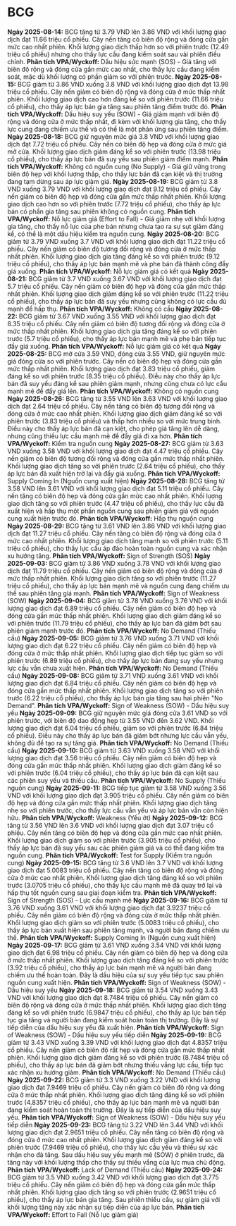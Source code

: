 # BCG

**Ngày 2025-08-14:** BCG tăng từ 3.79 VND lên 3.86 VND với khối lượng giao dịch đạt 11.66 triệu cổ phiếu. Cây nến tăng có biên độ rộng và đóng cửa gần mức cao nhất phiên. Khối lượng giao dịch thấp hơn so với phiên trước (12.49 triệu cổ phiếu) nhưng cho thấy lực cầu đang kiểm soát sau vài phiên điều chỉnh. **Phân tích VPA/Wyckoff:** Dấu hiệu sức mạnh (SOS) - Giá tăng với biên độ rộng và đóng cửa gần mức cao nhất, cho thấy lực cầu đang kiểm soát, mặc dù khối lượng có phần giảm so với phiên trước.
**Ngày 2025-08-15:** BCG giảm từ 3.86 VND xuống 3.8 VND với khối lượng giao dịch đạt 13.98 triệu cổ phiếu. Cây nến giảm có biên độ rộng và đóng cửa ở mức thấp nhất phiên. Khối lượng giao dịch cao hơn đáng kể so với phiên trước (11.66 triệu cổ phiếu), cho thấy áp lực bán gia tăng sau phiên tăng điểm trước đó. **Phân tích VPA/Wyckoff:** Dấu hiệu suy yếu (SOW) - Giá giảm mạnh với biên độ rộng và đóng cửa ở mức thấp nhất, đi kèm với khối lượng gia tăng, cho thấy lực cung đang chiếm ưu thế và có thể là một phản ứng sau phiên tăng điểm.
**Ngày 2025-08-18:** BCG giữ nguyên mức giá 3.8 VND với khối lượng giao dịch đạt 7.72 triệu cổ phiếu. Cây nến có biên độ hẹp và đóng cửa ở mức giá mở cửa. Khối lượng giao dịch giảm đáng kể so với phiên trước (13.98 triệu cổ phiếu), cho thấy áp lực bán đã suy yếu sau phiên giảm điểm mạnh. **Phân tích VPA/Wyckoff:** Không có nguồn cung (No Supply) - Giá giữ vững trong biên độ hẹp với khối lượng thấp, cho thấy lực bán đã cạn kiệt và thị trường đang tạm dừng sau áp lực giảm giá.
**Ngày 2025-08-19:** BCG giảm từ 3.8 VND xuống 3.79 VND với khối lượng giao dịch đạt 9.12 triệu cổ phiếu. Cây nến giảm có biên độ hẹp và đóng cửa gần mức thấp nhất phiên. Khối lượng giao dịch cao hơn so với phiên trước (7.72 triệu cổ phiếu), cho thấy áp lực bán có phần gia tăng sau phiên không có nguồn cung. **Phân tích VPA/Wyckoff:** Nỗ lực giảm giá (Effort to Fall) - Giá giảm nhẹ với khối lượng gia tăng, cho thấy nỗ lực của phe bán nhưng chưa tạo ra sự sụt giảm đáng kể, có thể là một dấu hiệu kiểm tra nguồn cung.
**Ngày 2025-08-20:** BCG giảm từ 3.79 VND xuống 3.7 VND với khối lượng giao dịch đạt 11.22 triệu cổ phiếu. Cây nến giảm có biên độ tương đối rộng và đóng cửa ở mức thấp nhất phiên. Khối lượng giao dịch gia tăng đáng kể so với phiên trước (9.12 triệu cổ phiếu), cho thấy áp lực bán mạnh mẽ và phe bán đã thành công đẩy giá xuống. **Phân tích VPA/Wyckoff:** Nỗ lực giảm giá có kết quả
**Ngày 2025-08-21:** BCG giảm từ 3.7 VND xuống 3.67 VND với khối lượng giao dịch đạt 5.7 triệu cổ phiếu. Cây nến giảm có biên độ hẹp và đóng cửa gần mức thấp nhất phiên. Khối lượng giao dịch giảm đáng kể so với phiên trước (11.22 triệu cổ phiếu), cho thấy áp lực bán đã suy yếu nhưng cũng không có lực cầu đủ mạnh để hấp thụ. **Phân tích VPA/Wyckoff:** Không có cầu
**Ngày 2025-08-22:** BCG giảm từ 3.67 VND xuống 3.55 VND với khối lượng giao dịch đạt 8.35 triệu cổ phiếu. Cây nến giảm có biên độ tương đối rộng và đóng cửa ở mức thấp nhất phiên. Khối lượng giao dịch gia tăng đáng kể so với phiên trước (5.7 triệu cổ phiếu), cho thấy áp lực bán mạnh mẽ và phe bán tiếp tục đẩy giá xuống. **Phân tích VPA/Wyckoff:** Nỗ lực giảm giá có kết quả
**Ngày 2025-08-25:** BCG mở cửa 3.59 VND, đóng cửa 3.55 VND, giữ nguyên mức giá đóng cửa so với phiên trước. Cây nến có biên độ hẹp và đóng cửa gần mức thấp nhất phiên. Khối lượng giao dịch đạt 3.83 triệu cổ phiếu, giảm đáng kể so với phiên trước (8.35 triệu cổ phiếu). Điều này cho thấy áp lực bán đã suy yếu đáng kể sau phiên giảm mạnh, nhưng cũng chưa có lực cầu mạnh mẽ để đẩy giá lên. **Phân tích VPA/Wyckoff:** Không có nguồn cung
**Ngày 2025-08-26:** BCG tăng từ 3.55 VND lên 3.63 VND với khối lượng giao dịch đạt 2.64 triệu cổ phiếu. Cây nến tăng có biên độ tương đối rộng và đóng cửa ở mức cao nhất phiên. Khối lượng giao dịch giảm đáng kể so với phiên trước (3.83 triệu cổ phiếu) và thấp hơn nhiều so với mức trung bình. Điều này cho thấy áp lực bán đã cạn kiệt, cho phép giá tăng lên dễ dàng, nhưng cũng thiếu lực cầu mạnh mẽ để đẩy giá đi xa hơn. **Phân tích VPA/Wyckoff:** Kiểm tra nguồn cung
**Ngày 2025-08-27:** BCG giảm từ 3.63 VND xuống 3.58 VND với khối lượng giao dịch đạt 4.47 triệu cổ phiếu. Cây nến giảm có biên độ tương đối rộng và đóng cửa gần mức thấp nhất phiên. Khối lượng giao dịch tăng so với phiên trước (2.64 triệu cổ phiếu), cho thấy áp lực bán đã xuất hiện trở lại và đẩy giá xuống. **Phân tích VPA/Wyckoff:** Supply Coming In (Nguồn cung xuất hiện)
**Ngày 2025-08-28:** BCG tăng từ 3.58 VND lên 3.61 VND với khối lượng giao dịch đạt 5.11 triệu cổ phiếu. Cây nến tăng có biên độ hẹp và đóng cửa gần mức cao nhất phiên. Khối lượng giao dịch tăng so với phiên trước (4.47 triệu cổ phiếu), cho thấy lực cầu đã xuất hiện và hấp thụ một phần nguồn cung sau phiên giảm giá với nguồn cung xuất hiện trước đó. **Phân tích VPA/Wyckoff:** Hấp thụ nguồn cung
**Ngày 2025-08-29:** BCG tăng từ 3.61 VND lên 3.86 VND với khối lượng giao dịch đạt 11.27 triệu cổ phiếu. Cây nến tăng có biên độ rộng và đóng cửa ở mức cao nhất phiên. Khối lượng giao dịch tăng mạnh so với phiên trước (5.11 triệu cổ phiếu), cho thấy lực cầu áp đảo hoàn toàn nguồn cung và xác nhận xu hướng tăng. **Phân tích VPA/Wyckoff:** Sign of Strength (SOS)
**Ngày 2025-09-03:** BCG giảm từ 3.86 VND xuống 3.78 VND với khối lượng giao dịch đạt 11.79 triệu cổ phiếu. Cây nến giảm có biên độ rộng và đóng cửa ở mức thấp nhất phiên. Khối lượng giao dịch tăng so với phiên trước (11.27 triệu cổ phiếu), cho thấy áp lực bán mạnh mẽ và nguồn cung đang chiếm ưu thế sau phiên tăng giá mạnh. **Phân tích VPA/Wyckoff:** Sign of Weakness (SOW)
**Ngày 2025-09-04:** BCG giảm từ 3.78 VND xuống 3.76 VND với khối lượng giao dịch đạt 6.89 triệu cổ phiếu. Cây nến giảm có biên độ hẹp và đóng cửa gần mức thấp nhất phiên. Khối lượng giao dịch giảm đáng kể so với phiên trước (11.79 triệu cổ phiếu), cho thấy áp lực bán đã giảm bớt sau phiên giảm mạnh trước đó. **Phân tích VPA/Wyckoff:** No Demand (Thiếu cầu)
**Ngày 2025-09-05:** BCG giảm từ 3.76 VND xuống 3.71 VND với khối lượng giao dịch đạt 6.22 triệu cổ phiếu. Cây nến giảm có biên độ hẹp và đóng cửa ở mức thấp nhất phiên. Khối lượng giao dịch tiếp tục giảm so với phiên trước (6.89 triệu cổ phiếu), cho thấy áp lực bán đang suy yếu nhưng lực cầu vẫn chưa xuất hiện. **Phân tích VPA/Wyckoff:** No Demand (Thiếu cầu)
**Ngày 2025-09-08:** BCG giảm từ 3.71 VND xuống 3.61 VND với khối lượng giao dịch đạt 6.84 triệu cổ phiếu. Cây nến giảm có biên độ hẹp và đóng cửa gần mức thấp nhất phiên. Khối lượng giao dịch tăng so với phiên trước (6.22 triệu cổ phiếu), cho thấy áp lực bán gia tăng sau hai phiên "No Demand". **Phân tích VPA/Wyckoff:** Sign of Weakness (SOW) - Dấu hiệu suy yếu
**Ngày 2025-09-09:** BCG giữ nguyên mức giá đóng cửa 3.61 VND so với phiên trước, với biên độ dao động hẹp từ 3.55 VND đến 3.62 VND. Khối lượng giao dịch đạt 6.04 triệu cổ phiếu, giảm so với phiên trước (6.84 triệu cổ phiếu). Điều này cho thấy áp lực bán đã giảm bớt nhưng lực cầu vẫn yếu, không đủ để tạo ra sự tăng giá. **Phân tích VPA/Wyckoff:** No Demand (Thiếu cầu)
**Ngày 2025-09-10:** BCG giảm từ 3.63 VND xuống 3.58 VND với khối lượng giao dịch đạt 3.56 triệu cổ phiếu. Cây nến giảm có biên độ hẹp và đóng cửa gần mức thấp nhất phiên. Khối lượng giao dịch giảm đáng kể so với phiên trước (6.04 triệu cổ phiếu), cho thấy áp lực bán đã cạn kiệt sau các phiên suy yếu và thiếu cầu. **Phân tích VPA/Wyckoff:** No Supply (Thiếu nguồn cung)
**Ngày 2025-09-11:** BCG tiếp tục giảm từ 3.58 VND xuống 3.56 VND với khối lượng giao dịch đạt 3.905 triệu cổ phiếu. Cây nến giảm có biên độ hẹp và đóng cửa gần mức thấp nhất phiên. Khối lượng giao dịch tăng nhẹ so với phiên trước, cho thấy lực cầu vẫn yếu và áp lực bán vẫn còn hiện hữu. **Phân tích VPA/Wyckoff:** Weakness (Yếu ớt)
**Ngày 2025-09-12:** BCG tăng từ 3.56 VND lên 3.6 VND với khối lượng giao dịch đạt 3.07 triệu cổ phiếu. Cây nến tăng có biên độ hẹp và đóng cửa gần mức cao nhất phiên. Khối lượng giao dịch giảm so với phiên trước (3.905 triệu cổ phiếu), cho thấy áp lực bán đã suy yếu sau các phiên giảm giá và có thể đang kiểm tra nguồn cung. **Phân tích VPA/Wyckoff:** Test for Supply (Kiểm tra nguồn cung)
**Ngày 2025-09-15:** BCG tăng từ 3.6 VND lên 3.7 VND với khối lượng giao dịch đạt 5.0083 triệu cổ phiếu. Cây nến tăng có biên độ rộng và đóng cửa ở mức cao nhất phiên. Khối lượng giao dịch tăng đáng kể so với phiên trước (3.0705 triệu cổ phiếu), cho thấy lực cầu mạnh mẽ đã quay trở lại và hấp thụ tốt nguồn cung sau giai đoạn kiểm tra. **Phân tích VPA/Wyckoff:** Sign of Strength (SOS) - Lực cầu mạnh mẽ
**Ngày 2025-09-16:** BCG giảm từ 3.76 VND xuống 3.61 VND với khối lượng giao dịch đạt 3.9237 triệu cổ phiếu. Cây nến giảm có biên độ rộng và đóng cửa ở mức thấp nhất phiên. Khối lượng giao dịch giảm so với phiên trước (5.0083 triệu cổ phiếu), cho thấy áp lực bán xuất hiện sau phiên tăng mạnh, và người bán đang chiếm ưu thế. **Phân tích VPA/Wyckoff:** Supply Coming In (Nguồn cung xuất hiện)
**Ngày 2025-09-17:** BCG giảm từ 3.61 VND xuống 3.54 VND với khối lượng giao dịch đạt 6.98 triệu cổ phiếu. Cây nến giảm có biên độ hẹp và đóng cửa ở mức thấp nhất phiên. Khối lượng giao dịch tăng đáng kể so với phiên trước (3.92 triệu cổ phiếu), cho thấy áp lực bán mạnh mẽ và người bán đang chiếm ưu thế hoàn toàn. Đây là dấu hiệu của sự suy yếu tiếp tục sau phiên nguồn cung xuất hiện. **Phân tích VPA/Wyckoff:** Sign of Weakness (SOW) - Dấu hiệu suy yếu
**Ngày 2025-09-18:** BCG giảm từ 3.54 VND xuống 3.43 VND với khối lượng giao dịch đạt 8.7484 triệu cổ phiếu. Cây nến giảm có biên độ rộng và đóng cửa ở mức thấp nhất phiên. Khối lượng giao dịch tăng đáng kể so với phiên trước (6.9847 triệu cổ phiếu), cho thấy áp lực bán tiếp tục gia tăng và người bán đang kiểm soát hoàn toàn thị trường. Đây là sự tiếp diễn của dấu hiệu suy yếu đã xuất hiện. **Phân tích VPA/Wyckoff:** Sign of Weakness (SOW) - Dấu hiệu suy yếu tiếp diễn
**Ngày 2025-09-19:** BCG giảm từ 3.43 VND xuống 3.39 VND với khối lượng giao dịch đạt 4.8357 triệu cổ phiếu. Cây nến giảm có biên độ rất hẹp và đóng cửa gần mức thấp nhất phiên. Khối lượng giao dịch giảm đáng kể so với phiên trước (8.7484 triệu cổ phiếu), cho thấy áp lực bán đã giảm bớt nhưng thiếu vắng lực cầu, tiếp tục xác nhận xu hướng giảm. **Phân tích VPA/Wyckoff:** No Demand (Thiếu cầu)
**Ngày 2025-09-22:** BCG giảm từ 3.3 VND xuống 3.22 VND với khối lượng giao dịch đạt 7.9469 triệu cổ phiếu. Cây nến giảm có biên độ rộng và đóng cửa ở mức thấp nhất phiên. Khối lượng giao dịch tăng đáng kể so với phiên trước (4.8357 triệu cổ phiếu), cho thấy áp lực bán mạnh mẽ và người bán đang kiểm soát hoàn toàn thị trường. Đây là sự tiếp diễn của dấu hiệu suy yếu. **Phân tích VPA/Wyckoff:** Sign of Weakness (SOW) - Dấu hiệu suy yếu tiếp diễn
**Ngày 2025-09-23:** BCG tăng từ 3.22 VND lên 3.44 VND với khối lượng giao dịch đạt 2.9651 triệu cổ phiếu. Cây nến tăng có biên độ rộng và đóng cửa ở mức cao nhất phiên. Khối lượng giao dịch giảm đáng kể so với phiên trước (7.9469 triệu cổ phiếu), cho thấy lực cầu yếu và thiếu sự xác nhận cho đà tăng. Sau dấu hiệu suy yếu mạnh mẽ (SOW) ở phiên trước, đà tăng này với khối lượng thấp cho thấy sự thiếu vắng của lực mua chủ động. **Phân tích VPA/Wyckoff:** Lack of Demand (Thiếu cầu)
**Ngày 2025-09-24:** BCG giảm từ 3.5 VND xuống 3.42 VND với khối lượng giao dịch đạt 3.775 triệu cổ phiếu. Cây nến giảm có biên độ hẹp và đóng cửa gần mức thấp nhất phiên. Khối lượng giao dịch tăng so với phiên trước (2.9651 triệu cổ phiếu), cho thấy áp lực bán gia tăng. Sau phiên thiếu cầu, sự giảm giá với khối lượng tăng này xác nhận sự tiếp diễn của áp lực bán. **Phân tích VPA/Wyckoff:** Effort to Fall (Nỗ lực giảm giá)
